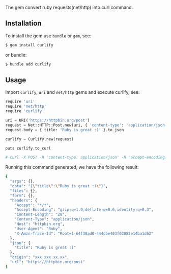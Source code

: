 The gem convert ruby requests(net/http) into curl command.

## Installation

To install the gem use `bundle` or `gem`, see:

```bash
$ gem install curlify
```

or bundle:

```bash
$ bundle add curlify
```

## Usage

Import `curlify`, `uri` and `net/http` gems and execute curlify, see:

```python
require 'uri'
require 'net/http'
require 'curlify'

uri = URI('https://httpbin.org/post')
request = Net::HTTP::Post.new(uri, { 'content-type': 'application/json' })
request.body = { title: 'Ruby is great :)' }.to_json

curlify = Curlify.new(request)

puts curlify.to_curl

# curl -X POST -H 'content-type: application/json' -H 'accept-encoding: gzip;q=1.0,deflate;q=0.6,identity;q=0.3' -H 'accept: */*' -H 'user-agent: Ruby' -H 'host: httpbin.org' -d '{"title":"Ruby is great :)"}' https://httpbin.org/post
```

Running this command generated, we have the following result:

```bash
{
  "args": {},
  "data": "{\"title\":\"Ruby is great :)\"}",
  "files": {},
  "form": {},
  "headers": {
    "Accept": "*/*",
    "Accept-Encoding": "gzip;q=1.0,deflate;q=0.6,identity;q=0.3",
    "Content-Length": "28",
    "Content-Type": "application/json",
    "Host": "httpbin.org",
    "User-Agent": "Ruby",
    "X-Amzn-Trace-Id": "Root=1-64f38ad0-444dbe403f03082e14ba1d62"
  },
  "json": {
    "title": "Ruby is great :)"
  },
  "origin": "xxx.xxx.xx.xx",
  "url": "https://httpbin.org/post"
}
```
